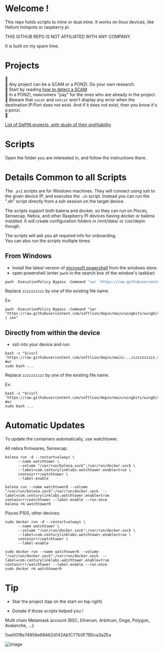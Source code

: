 # Welcome !

This repo holds scripts to mine or dual mine. It works on linux devices, like Helium hotspots or raspberry pi.

THIS GITHUB REPO IS NOT AFFILIATED WITH ANY COMPANY.

It is built on my spare time.

# Projects

🚨  
🚨 Any project can be a SCAM or a PONZI. Do your own research.  
🚨 Start by reading [how to detect a SCAM](https://www.investopedia.com/articles/forex/042315/beware-these-five-bitcoin-scams.asp)  
🚨 In a PONZI, newcomers "pay" for the ones who are already in the project.  
🚨 Beware that `socat` and `netcat` won't display any error when the destination IP:Port does not exist. And if it does not exist, then you know it's a ponzi.  
🚨  

[List of DePIN projects, with study of their profitability](https://wholovesburrito.com/project-list/)

# Scripts

Open the folder you are interested in, and follow the instructions there.

#  Details Common to all Scripts

The `.ps1` scripts are for Windows machines. They will connect using ssh to the given device IP, and executes the `.sh` script.  Instead you can run the ".sh" script directly from a ssh session on the target device.

The scripts support both balena and docker, so they can run on Pisces, Sensecap, Nebra, and other Raspberry PI devices having docker or balena installed. It will create configuration folders in /mnt/data/ or /usr/depin though.

The scripts will ask you all required info for onboarding.  
You can also run the scripts multiple times.

## From Windows
- Install the latest version of [microsoft powershell](https://www.microsoft.com/store/productId/9MZ1SNWT0N5D) from the windows store.
- open powershell (enter `pwsh` in the search box of the window's taskbar)
```powershell
pwsh -ExecutionPolicy Bypass -Command "iwr 'https://raw.githubusercontent.com/softlion/depin/main/zzzzzzzzzz.ps1' | iex"
```

Replace `zzzzzzzzzz` by one of the existing file name.

Ex:
```
pwsh -ExecutionPolicy Bypass -Command "iwr 'https://raw.githubusercontent.com/softlion/depin/main/wingbits/wingbits.ps1' | iex"
```

## Directly from within the device
- ssh into your device and run:
```shell
bash -c "$(curl 'https://raw.githubusercontent.com/softlion/depin/main/.../zzzzzzzzzz.sh')"
#or
sudo bash ...
```

Replace `zzzzzzzzzz` by one of the existing file name.

Ex:
```
bash -c "$(curl 'https://raw.githubusercontent.com/softlion/depin/main/wingbits/wingbits.sh')"
#or
sudo bash ...
```

# Automatic Updates

To update the containers automatically, use watchtower.

All nebra firmwares, Sensecap:
```
balena run -d --restart=always \
      --name watchtower \
      --volume "/var/run/balena.sock":/var/run/docker.sock \
      --label=com.centurylinklabs.watchtower.enable=true \
      containrrr/watchtower \
      --label-enable

balena run --name watchtower0 --volume "/var/run/balena.sock":/var/run/docker.sock  --label=com.centurylinklabs.watchtower.enable=true  containrrr/watchtower --label-enable --run-once
balena rm watchtower0
```

Pisces P100, other devices:
```
sudo docker run -d --restart=always \
      --name watchtower \
      --volume "/var/run/docker.sock":/var/run/docker.sock \
      --label=com.centurylinklabs.watchtower.enable=true \
      containrrr/watchtower \
      --label-enable

sudo docker run --name watchtower0 --volume "/var/run/docker.sock":/var/run/docker.sock  --label=com.centurylinklabs.watchtower.enable=true  containrrr/watchtower --label-enable --run-once
sudo docker rm watchtower0
```


# Tip

* Star the project (tap on the start on top right)

* Donate if those scripts helped you !  

Multi chain Metamask account (BSC, Etherum, Arbitrum, Doge, Polygon, Avalanche, ...):

0xe0018e74856e68A62d142Ab1C77b0F7B0ca3a2Ea

![image](https://github.com/softlion/defli/assets/190756/9d4f1589-5f7f-46f4-ae0d-1190d2e22762)
